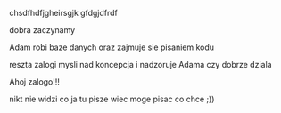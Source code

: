 chsdfhdfjgheirsgjk
gfdgjdfrdf

dobra zaczynamy











Adam robi baze danych
oraz zajmuje sie pisaniem kodu

reszta zalogi mysli nad koncepcja
i nadzoruje Adama czy dobrze dziala

Ahoj zalogo!!!

nikt nie widzi co ja tu pisze wiec moge pisac co chce ;))